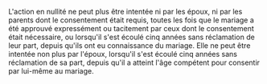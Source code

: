   
 L'action en nullité ne peut plus être intentée ni par les époux, ni par les parents dont le consentement était requis, toutes les fois que le mariage a été approuvé expressément ou tacitement par ceux dont le consentement était nécessaire, ou lorsqu'il s'est écoulé cinq années sans réclamation de leur part, depuis qu'ils ont eu connaissance du mariage. Elle ne peut être intentée non plus par l'époux, lorsqu'il s'est écoulé cinq années sans réclamation de sa part, depuis qu'il a atteint l'âge compétent pour consentir par lui-même au mariage.  

  
